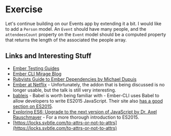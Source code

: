 # Exercise

Let's continue building on our Events app by extending it a bit. I would like to add a `Person` model. An `Event` should have many people, and the `attendeesCount` property on the `Event` model should be a computed property that returns the length of the associated the people array.

## Links and Interesting Stuff
* [Ember Testing Guides](https://guides.emberjs.com/v2.6.0/testing/)
* [Ember CLI Mirage Blog](http://www.ember-cli-mirage.com/blog/)
* [Rubyists Guide to Ember Dependencies by Michael Dupuis](https://dockyard.com/blog/2015/03/24/rubyists-guide-to-ember-dependencies)
* [Ember at Netflix](https://youtu.be/pl3qRS0Iky4) - Unfortunately, the addon that is being discussed is no longer usable, but the talk is still very interesting.
* [bablejs](https://babeljs.io/) - Babel is worth being familiar with - Ember-CLI uses Babel to allow developers to write ES2015 JavaScript. Their site also [has a good section on ES2015](https://babeljs.io/docs/learn-es2015/).
* [Exploring ES6: Upgrade to the next version of JavaScript by Dr. Axel Rauschmayer](http://exploringjs.com/) - For a more thorough introduction to ES2015.
* [https://locks.svbtle.com/to-attrs-or-not-to-attrs](https://locks.svbtle.com/to-attrs-or-not-to-attrs)
